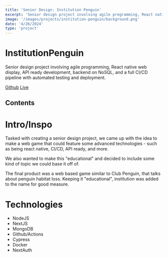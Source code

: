 ```yaml
--- 
title: 'Senior Design: Institution Penguin' 
excerpt: 'Senior design project involving agile programming, React native web display, API ready development, backend on NoSQL, and a full CI/CD pipeline with automated testing and deployment.'
image: '/images/projects/institution-penguin/background.png'
date: '4/26/2024'
type: 'project'
--- 
```


# InstitutionPenguin
Senior design project involving agile programming, React native web display, API ready development, backend on NoSQL, and a full CI/CD pipeline with automated testing and deployment.

[Github](https://github.com/meyersa/institution-penguin)
[Live](https://institutionpenguin.com)

## Contents 

# Intro/Inspo

Tasked with creating a senior design project, we came up with the idea to make a web game that could feature some advanced technologies - such as being react native, CI/CD, API ready, and more. 

We also wanted to make this "educational" and decided to include some kind of topic we could base it off of. 

The final product was a web based game similar to Club Penguin, that talks about penguin habitat loss. Keeping it "educational", institution was added to the name for good measure. 

# Technologies 

- NodeJS
- NextJS
- MongoDB 
- Github/Actions 
- Cypress
- Docker
- NextAuth 